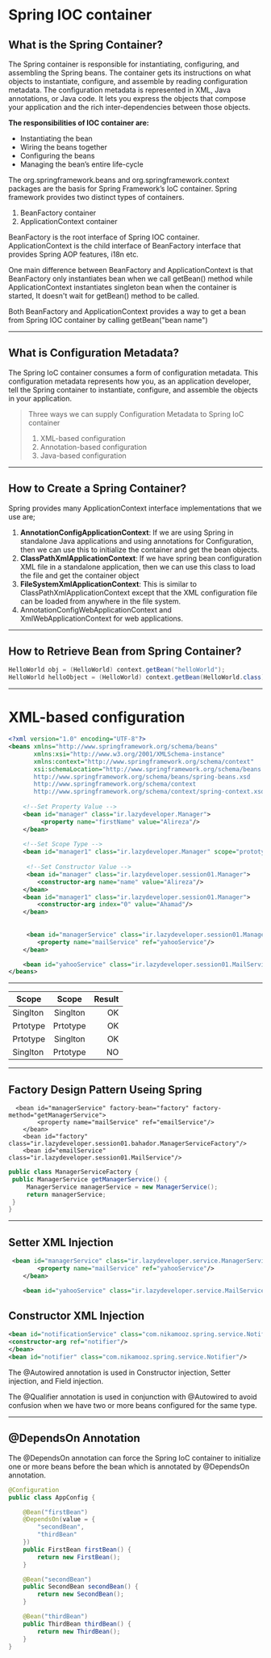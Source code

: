 # Spring IOC container

## What is the Spring Container?

The Spring container is responsible for instantiating, configuring, and assembling the Spring beans. The container gets
its instructions on what objects to instantiate, configure, and assemble by reading configuration metadata. The
configuration metadata is represented in XML, Java annotations, or Java code. It lets you express the objects that
compose your application and the rich inter-dependencies between those objects.

**The responsibilities of IOC container are:**

* Instantiating the bean
* Wiring the beans together
* Configuring the beans
* Managing the bean’s entire life-cycle

The org.springframework.beans and org.springframework.context packages are the basis for Spring Framework’s IoC
container. Spring framework provides two distinct types of containers.

1. BeanFactory container
2. ApplicationContext container

BeanFactory is the root interface of Spring IOC container. ApplicationContext is the child interface of BeanFactory
interface that provides Spring AOP features, i18n etc.

One main difference between BeanFactory and ApplicationContext is that BeanFactory only instantiates bean when we call
getBean() method while ApplicationContext instantiates singleton bean when the container is started, It doesn't wait for
getBean() method to be called.

Both BeanFactory and ApplicationContext provides a way to get a bean from Spring IOC container by calling getBean("bean name")

---

## What is Configuration Metadata?

The Spring IoC container consumes a form of configuration metadata. This configuration metadata
represents how you, as an application developer, tell the Spring container to instantiate, configure, and assemble the
objects in your application.

> Three ways we can supply Configuration Metadata to Spring IoC container
>1. XML-based configuration
>2. Annotation-based configuration
>3. Java-based configuration

---

## How to Create a Spring Container?

Spring provides many ApplicationContext interface implementations that we use are;

1. **AnnotationConfigApplicationContext**: If we are using Spring in standalone Java applications and using annotations for
   Configuration, then we can use this to initialize the container and get the bean objects.
2. **ClassPathXmlApplicationContext**: If we have spring bean configuration XML file in a standalone application, then we
   can use this class to load the file and get the container object
3. **FileSystemXmlApplicationContext**: This is similar to ClassPathXmlApplicationContext except that the XML configuration
   file can be loaded from anywhere in the file system.
4. AnnotationConfigWebApplicationContext and XmlWebApplicationContext for web applications.
---
## How to Retrieve Bean from Spring Container?
```java
HelloWorld obj = (HelloWorld) context.getBean("helloWorld");
HelloWorld helloObject = (HelloWorld) context.getBean(HelloWorld.class);
```
---
# XML-based configuration
```xml
<?xml version="1.0" encoding="UTF-8"?>
<beans xmlns="http://www.springframework.org/schema/beans"
       xmlns:xsi="http://www.w3.org/2001/XMLSchema-instance"
       xmlns:context="http://www.springframework.org/schema/context"
       xsi:schemaLocation="http://www.springframework.org/schema/beans
       http://www.springframework.org/schema/beans/spring-beans.xsd
       http://www.springframework.org/schema/context
       http://www.springframework.org/schema/context/spring-context.xsd">
       
    <!--Set Property Value -->      
    <bean id="manager" class="ir.lazydeveloper.Manager">
         <property name="firstName" value="Alireza"/>  
    </bean>
       
    <!--Set Scope Type -->   
    <bean id="manager1" class="ir.lazydeveloper.Manager" scope="prototype"/>
       
     <!--Set Constructor Value -->
     <bean id="manager" class="ir.lazydeveloper.session01.Manager">
        <constructor-arg name="name" value="Alireza"/>
    </bean>
    <bean id="manager1" class="ir.lazydeveloper.session01.Manager">
        <constructor-arg index="0" value="Ahamad"/>
    </bean>
       
   
     <bean id="managerService" class="ir.lazydeveloper.session01.ManagerService">
        <property name="mailService" ref="yahooService"/>
    </bean>

    <bean id="yahooService" class="ir.lazydeveloper.session01.MailService"/>
</beans>
```
---
| Scope    |   Scope    |  Result |
|----------|:----------:|--------:|
| Singlton |  Singlton  |   OK    |
| Prtotype |  Prtotype  |   OK    |
| Prtotype |  Singlton  |   OK    |
| Singlton |  Prtotype  |   NO    |

---
## Factory Design Pattern Useing Spring
```xaml
  <bean id="managerService" factory-bean="factory" factory-method="getManagerService">
        <property name="mailService" ref="emailService"/>
    </bean>
    <bean id="factory" class="ir.lazydeveloper.session01.bahador.ManagerServiceFactory"/>
    <bean id="emailService" class="ir.lazydeveloper.session01.MailService"/>
   ```

   ```java
   public class ManagerServiceFactory {
    public ManagerService getManagerService() {
        ManagerService managerService = new ManagerService();
        return managerService;
    }
}
   ```
---
## Setter XML Injection
```xml
 <bean id="managerService" class="ir.lazydeveloper.service.ManagerService">
        <property name="mailService" ref="yahooService"/>
    </bean>

    <bean id="yahooService" class="ir.lazydeveloper.service.MailService"/>
```
## Constructor XML Injection
```xml
<bean id="notificationService" class="com.nikamooz.spring.service.NotificationService">
<constructor-arg ref="notifier"/>
</bean>
<bean id="notifier" class="com.nikamooz.spring.service.Notifier"/>
```

The @Autowired annotation is used in Constructor injection, Setter injection, and Field injection.

The @Qualifier annotation is used in conjunction with @Autowired to avoid confusion when we have two or more beans configured for the same type.

---
## @DependsOn Annotation 
The @DependsOn annotation can force the Spring IoC container to initialize one or more beans before the bean which is annotated by @DependsOn annotation.
```java
@Configuration
public class AppConfig {

    @Bean("firstBean")
    @DependsOn(value = {
        "secondBean",
        "thirdBean"
    })
    public FirstBean firstBean() {
        return new FirstBean();
    }

    @Bean("secondBean")
    public SecondBean secondBean() {
        return new SecondBean();
    }

    @Bean("thirdBean")
    public ThirdBean thirdBean() {
        return new ThirdBean();
    }
}

```

